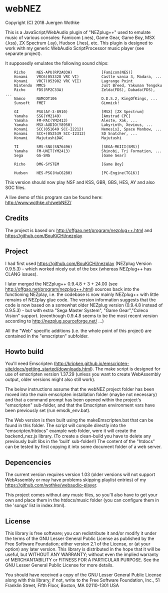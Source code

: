 # webNEZ

Copyright (C) 2018 Juergen Wothke

This is a JavaScript/WebAudio plugin of "NEZplug++" used to emulate music of various consoles: Famicom (.nes), 
Game Gear, Game Boy, MSX (.kss), ZX Spectrum (.ay), Hudson (.hes), etc. This plugin is designed to work with my generic WebAudio 
ScriptProcessor music player (see separate project). 

It supposedly emulates the following sound chips:

        Richo     NES-APU(RP2A03H)             [Famicom(NES)]
        Konami    VRC6(053328 VRC VI)          Castle vania 3, Madara, ...
        Konami    VRC7(053982 VRC VII)         Lagrange Point
        Nintendo  MMC5                         Just Breed, Yakuman Tengoku
        Richo     FDS(RP2C33A)                 Zelda(FDS), Dabada(FDS), ...
        Namco     NAMCOT106                    D.D.S.2, KingOfKings, ...
        Sunsoft   FME7                         Gimmick!

        GI        PSG(AY-3-8910)               [MSX] [ZX Spectrum]
        Yamaha    SSG(YM2149)                  [Amstrad CPC]
        Yamaha    FM-PAC(YM2413)               Aleste, Xak, ...
        Yamaha    MSX-AUDIO(Y8950)             Labyrinth, Xevious, ...
        Konami    SCC(051649 SCC-I2212)        Nemesis2, Space Manbow, ...
        Konami    SCC+(052539 SCC-I2312)       SD Snatcher, ...
        Konami    MajutushiDAC                 Majutushi

        TI        SMS-SNG(SN76496)             [SEGA-MKIII(SMS)]
        Yamaha    FM-UNIT(YM2413)              Shinobi, Tri Formation, ...
        Sega      GG-SNG                       [Game Gear]

        Richo     DMG-SYSTEM                   [Game Boy]

        Hudson    HES-PSG(HuC6280)             [PC-Engine(TG16)]


This version should now play NSF and KSS, GBR, GBS, HES, AY and also SGC files.

A live demo of this program can be found here: http://www.wothke.ch/webNEZ/


## Credits
The project is based on: http://offgao.net/program/nezplug++.html and https://github.com/BouKiCHi/nezplay 


## Project

I had first used https://github.com/BouKiCHi/nezplay (NEZplug Version 0.9.5.3) - which worked 
nicely out of the box (whereas NEZplug++ has CLANG issues).

I later merged the NEZplug++ 0.9.4.8 + 3 + 24.00 (see http://offgao.net/program/nezplug++.html) 
sources back into the functioning NEZplay, i.e. the codebase is now mainly NEZplug++ with little 
remains of NEZplay glue code. The version information suggests that the code is now based on 
a somewhat older NEZplug version (0.9.4.8 instead of 0.9.5.3) - but with extra "Sega Master System",
"Game Gear","Coleco Vision" support. (eventhough 0.9.4.8 seems to be the most recent version
according to http://nezplug.sourceforge.net/ ...)

All the "Web" specific additions (i.e. the whole point of this project) are contained in the 
"emscripten" subfolder.


## Howto build

You'll need Emscripten (http://kripken.github.io/emscripten-site/docs/getting_started/downloads.html). The make script 
is designed for use of emscripten version 1.37.29 (unless you want to create WebAssembly output, older versions might 
also still work).

The below instructions assume that the webNEZ project folder has been moved into the main emscripten 
installation folder (maybe not necessary) and that a command prompt has been opened within the 
project's "emscripten" sub-folder, and that the Emscripten environment vars have been previously 
set (run emsdk_env.bat).

The Web version is then built using the makeEmscripten.bat that can be found in this folder. The 
script will compile directly into the "emscripten/htdocs" example web folder, were it will create 
the backend_nez.js library. (To create a clean-build you have to delete any previously built libs in the 
'built' sub-folder!) The content of the "htdocs" can be tested by first copying it into some 
document folder of a web server. 


## Depencencies

The current version requires version 1.03 (older versions will not
support WebAssembly or may have problems skipping playlist entries) 
of my https://github.com/wothke/webaudio-player.

This project comes without any music files, so you'll also have to get your own and place them
in the htdocs/music folder (you can configure them in the 'songs' list in index.html).


## License

This library is free software; you can redistribute it and/or modify it
under the terms of the GNU Lesser General Public License as published by
the Free Software Foundation; either version 2.1 of the License, or (at
your option) any later version. This library is distributed in the hope
that it will be useful, but WITHOUT ANY WARRANTY; without even the implied
warranty of MERCHANTABILITY or FITNESS FOR A PARTICULAR PURPOSE. See the
GNU Lesser General Public License for more details.

You should have received a copy of the GNU Lesser General Public
License along with this library; if not, write to the Free Software
Foundation, Inc., 51 Franklin Street, Fifth Floor, Boston, MA  02110-1301 USA
